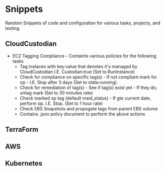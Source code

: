 # Snippets

Random Snippets of code and configuration for various tasks, projects, and testing.


## CloudCustodian
* EC2 Tagging Compliance - Containts various policies for the following tasks
  * Tag instaces with key:value that denotes it's managed by CloudCustodian I.E. Custodian:true (Set to RunInstance)
  * Check for compliance on specific tag(s) - If not compliant mark for op - I.E. Stop after 3 days (Set to state:running)
  * Check for remediation of tag(s) - See if tag(s) exist yet - If they do, untag mark (Set to 30 minutes rate)
  * Check marked op tag (default maid_status) - If gte current date, perform op. I.E. Stop. (Set to 1 hour rate)
  * Check EBS Snapshots and propogate tags from parent EBS volume
  * Contains .json policy document to perform the above actions


## TerraForm



## AWS



## Kubernetes

